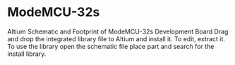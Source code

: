 # ModeMCU-32s
Altium Schematic and Footprint of ModeMCU-32s Development Board
Drag and drop the integrated library file to Altium and install it. To edit, extract it.
To use the library open the schematic file place part and search for the install library.
